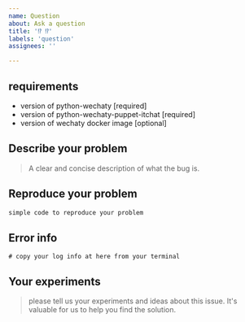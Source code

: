 ```yaml
---
name: Question
about: Ask a question
title: '⁉ ⁉'
labels: 'question'
assignees: ''

---
```


## requirements

* version of python-wechaty [required]
* version of python-wechaty-puppet-itchat [required]
* version of wechaty docker image [optional]

## Describe your problem

> A clear and concise description of what the bug is.

## Reproduce your problem

```python
simple code to reproduce your problem
```

## Error info 

```shell
# copy your log info at here from your terminal 
```

## Your experiments

> please tell us your experiments and ideas about this issue. It's valuable for us to help you find the solution.
